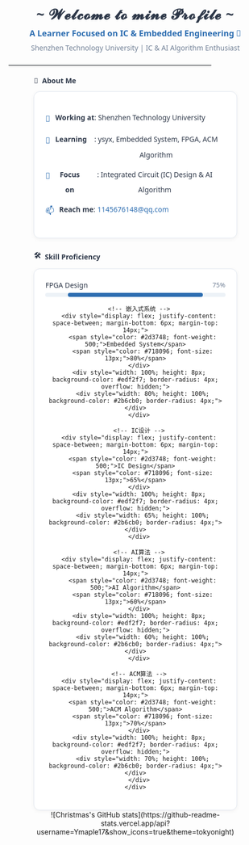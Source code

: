 <h1 align="center" style="font-family: 'Segoe UI', sans-serif; color: #2d3748; letter-spacing: 1px; margin-bottom: 8px;">~  𝓦𝓮𝓵𝓬𝓸𝓶𝓮 𝓽𝓸 𝓶𝓲𝓷𝓮 𝓟𝓻𝓸𝓯𝓲𝓵𝓮  ~</h1>
<div align="center" style="margin-bottom: 24px;">
  <h3 style="font-family: 'Segoe UI', sans-serif; color: #2b6cb0; margin: 8px 0; font-weight: 600;">
    A Learner Focused on IC & Embedded Engineering 🚀
  </h3>
  <p style="font-family: 'Segoe UI', sans-serif; color: #718096; margin: 0; font-size: 14px;">
    Shenzhen Technology University | IC & AI Algorithm Enthusiast
  </p>
</div>

<!-- 装饰分隔线 -->
<div align="center" style="margin: 16px 0; width: 80%; max-width: 600px;">
  <hr style="border: none; border-top: 1px solid #e2e8f0; border-radius: 5px;" />
</div>

<div align="center" style="width: 80%; max-width: 600px; margin: 0 auto;">
  <!-- About Me 模块 -->
  <h4 style="font-family: 'Segoe UI', sans-serif; color: #2d3748; text-align: left; margin-bottom: 12px; display: flex; align-items: center;">
    📌 <span style="margin-left: 8px;">About Me</span>
  </h4>
  <div style="background-color: #ffffff; border: 1px solid #e2e8f0; border-radius: 12px; padding: 22px; box-shadow: 0 2px 8px rgba(0, 0, 0, 0.05); margin-bottom: 24px;">
    <ul style="list-style: none; padding: 0; line-height: 2.2; font-family: 'Segoe UI', sans-serif; color: #2d3748;">
      <li style="display: flex; align-items: flex-start; margin-bottom: 8px;">
        <span style="color: #2b6cb0; margin-right: 10px; font-size: 16px;">🔭</span>
        <strong style="color: #2d3748;">Working at</strong>: Shenzhen Technology University
      </li>
      <li style="display: flex; align-items: flex-start; margin-bottom: 8px;">
        <span style="color: #2b6cb0; margin-right: 10px; font-size: 16px;">🌱</span>
        <strong style="color: #2d3748;">Learning</strong>: ysyx, Embedded System, FPGA, ACM Algorithm
      </li>
      <li style="display: flex; align-items: flex-start; margin-bottom: 8px;">
        <span style="color: #2b6cb0; margin-right: 10px; font-size: 16px;">🤔</span>
        <strong style="color: #2d3748;">Focus on</strong>: Integrated Circuit (IC) Design & AI Algorithm
      </li>
      <li style="display: flex; align-items: flex-start;">
        <span style="color: #2b6cb0; margin-right: 10px; font-size: 16px;">📫</span>
        <strong style="color: #2d3748;">Reach me</strong>: 
        <a href="mailto:1145676148@qq.com" style="color: #2b6cb0; text-decoration: none; margin-left: 4px;">
          1145676148@qq.com
        </a>
      </li>
    </ul>
  </div>

  <!-- 技能进度条模块 -->
  <h4 style="font-family: 'Segoe UI', sans-serif; color: #2d3748; text-align: left; margin-bottom: 12px; display: flex; align-items: center;">
    🛠️ <span style="margin-left: 8px;">Skill Proficiency</span>
  </h4>
  <div style="background-color: #ffffff; border: 1px solid #e2e8f0; border-radius: 12px; padding: 22px; box-shadow: 0 2px 8px rgba(0, 0, 0, 0.05);">
    <div style="font-family: 'Segoe UI', sans-serif; margin-bottom: 16px;">
      <!-- FPGA -->
      <div style="display: flex; justify-content: space-between; margin-bottom: 6px;">
        <span style="color: #2d3748; font-weight: 500;">FPGA Design</span>
        <span style="color: #718096; font-size: 13px;">75%</span>
      </div>
      <div style="width: 100%; height: 8px; background-color: #edf2f7; border-radius: 4px; overflow: hidden;">
        <div style="width: 75%; height: 100%; background-color: #2b6cb0; border-radius: 4px;"></div>
      </div>

      <!-- 嵌入式系统 -->
      <div style="display: flex; justify-content: space-between; margin-bottom: 6px; margin-top: 14px;">
        <span style="color: #2d3748; font-weight: 500;">Embedded System</span>
        <span style="color: #718096; font-size: 13px;">80%</span>
      </div>
      <div style="width: 100%; height: 8px; background-color: #edf2f7; border-radius: 4px; overflow: hidden;">
        <div style="width: 80%; height: 100%; background-color: #2b6cb0; border-radius: 4px;"></div>
      </div>

      <!-- IC设计 -->
      <div style="display: flex; justify-content: space-between; margin-bottom: 6px; margin-top: 14px;">
        <span style="color: #2d3748; font-weight: 500;">IC Design</span>
        <span style="color: #718096; font-size: 13px;">65%</span>
      </div>
      <div style="width: 100%; height: 8px; background-color: #edf2f7; border-radius: 4px; overflow: hidden;">
        <div style="width: 65%; height: 100%; background-color: #2b6cb0; border-radius: 4px;"></div>
      </div>

      <!-- AI算法 -->
      <div style="display: flex; justify-content: space-between; margin-bottom: 6px; margin-top: 14px;">
        <span style="color: #2d3748; font-weight: 500;">AI Algorithm</span>
        <span style="color: #718096; font-size: 13px;">60%</span>
      </div>
      <div style="width: 100%; height: 8px; background-color: #edf2f7; border-radius: 4px; overflow: hidden;">
        <div style="width: 60%; height: 100%; background-color: #2b6cb0; border-radius: 4px;"></div>
      </div>

      <!-- ACM算法 -->
      <div style="display: flex; justify-content: space-between; margin-bottom: 6px; margin-top: 14px;">
        <span style="color: #2d3748; font-weight: 500;">ACM Algorithm</span>
        <span style="color: #718096; font-size: 13px;">70%</span>
      </div>
      <div style="width: 100%; height: 8px; background-color: #edf2f7; border-radius: 4px; overflow: hidden;">
        <div style="width: 70%; height: 100%; background-color: #2b6cb0; border-radius: 4px;"></div>
      </div>
    </div>
  </div>
</div>
![Christmas's GitHub stats](https://github-readme-stats.vercel.app/api?username=Ymaple17&show_icons=true&theme=tokyonight)
